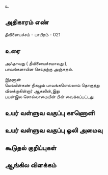 உ


## அதிகாரம் எண்

தீவினையச்சம் - பாயிரம் - 021

## உரை

அஃதாவது ( தீவினையச்சமாவது ),  
பாவங்களாயின செய்தற்கு அஞ்சுதல்.  

இதனான்  
மெய்யின்கண் நிகழும் பாவங்களெல்லாம் தொகுத்து  
விலக்குகின்றார் ஆகலின்,இது  
பயன்இல சொல்லாமையின் பின் வைக்கப்பட்டது.

## உயர் வள்ளுவ வகுப்பு காணொளி


## உயர் வள்ளுவ வகுப்பு ஒலி அமைவு 


## கூடுதல் குறிப்புகள்


## ஆங்கில விளக்கம்

